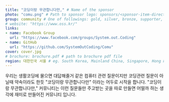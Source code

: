 ```yaml
---
title: "코딩이랑 무관합니다만," # Name of the sponsor
photo: "comu.png" # Path to sponsor logo: sponsors/<sponsor-item-directory>/logo.png
group: community # One of followings: gold, silver, bronze, supporter, infra, record, videoi18n, swag, partner
# website: "https://www.oss.kr/"
links:
- name: Facebook Group
  url: "https://www.facebook.com/groups/System.out.Coding"
- name: GitHub
  url: "https://github.com/SystemOutCoding/Comu"
cover: cover.jpg
# brochure: brochure.pdf # path to brochure pdf file
region: 대한민국 서울 # eg. South Korea, Mainland China, Singapore, Hong Kong, Taiwan ...
---
```


우리는 생활코딩에 물으면 대답해줄거 같은 컴퓨터 관련 질문이지만 코딩관련 질문이 아닐때 약속이라도 한듯 "코딩이랑 무관합니다만" 이라는 어두로 시작을 합니다. 
"코딩이랑 무관합니다만," 커뮤니티는 이런 질문들만 주고받는 곳을 따로 만들면 어떨까 하는 생각에 재미로 만들어진 커뮤니티 입니다.